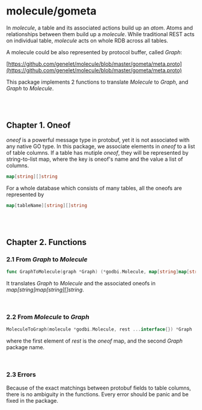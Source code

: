 # molecule/gometa

In _molecule_, a table and its associated actions build up an _atom_. Atoms and relationships between them build up a _molecule_. While traditional REST acts on individual table, _molecule_ acts on whole RDB across all tables.

A molecule could be also represented by protocol buffer, called _Graph_:

[https://github.com/genelet/molecule/blob/master/gometa/meta.proto](https://github.com/genelet/molecule/blob/master/gometa/meta.proto)

This package implements 2 functions to translate _Molecule_ to _Graph_, and
_Graph_ to _Molecule_.

<br /><br />

## Chapter 1. Oneof

_oneof_ is a powerful message type in protobuf, yet it is not associated with
any native GO type. In this package, we associate elements in _oneof_ to a list of table columns. If a table has mutiple _oneof_, they will be represented by string-to-list map, where the key is oneof's name and the value a list of columns.

```go
map[string][]string
```

For a whole database which consists of many tables, all the oneofs are
represented by

```go
map[tableName][string][]string
```

<br /><br />

## Chapter 2. Functions

### 2.1 From _Graph_ to _Molecule_

```go
func GraphToMolecule(graph *Graph) (*godbi.Molecule, map[string]map[string][]string) {
```

It translates _Graph_ to _Molecule_ and the associated oneofs in _map[string]map[string][]string_.

<br />

### 2.2 From _Molecule_ to _Graph_

```go
MoleculeToGraph(molecule *godbi.Molecule, rest ...interface{}) *Graph
```

where the first element of _rest_ is the _oneof_ map, and the second _Graph_ package name.


<br />

### 2.3 Errors

Because of the exact matchings between protobuf fields to table columns, there is
no ambiguity in the functions. Every error should be panic and
be fixed in the package.
